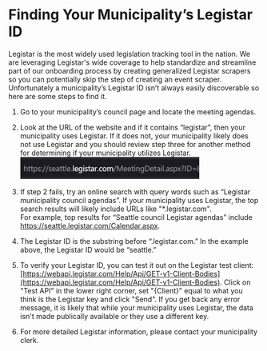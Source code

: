 # Finding Your Municipality’s Legistar ID

Legistar is the most widely used legislation tracking tool in the nation. We are 
leveraging Legistar's wide coverage to help standardize and streamline part of our onboarding 
process by creating generalized Legistar scrapers so you can potentially skip the step 
of creating an event scraper. Unfortunately a municipality’s Legistar ID isn’t always 
easily discoverable so here are some steps to find it.

1. Go to your municipality’s council page and locate the meeting agendas.

2. Look at the URL of the website and if it contains “legistar”, then your 
municipality uses Legistar. If it does not, your municipality likely does not use 
Legistar and you should review step three for another method for determining if your municipality utilizes Legistar.  
![Legistar ID for Seattle](./_static/seattle_legistar_url.png)

3. If step 2 fails, try an online search with query words such as “Legistar 
municipality council agendas”. If your municipality uses Legistar, the top search 
results will likely include URLs like "*.legistar.com".  
For example, top results for “Seattle council Legistar agendas” include 
https://seattle.legistar.com/Calendar.aspx.

4. The Legistar ID is the substring before “.legistar.com.” In the example above, the 
Legistar ID would be “seattle.”

5. To verify your Legistar ID, you can test it out on the Legistar test client: 
[https://webapi.legistar.com/Help/Api/GET-v1-Client-Bodies](https://webapi.legistar.com/Help/Api/GET-v1-Client-Bodies). Click on "Test API" in the 
lower right corner, set "{Client}" equal to what you think is the Legistar key and 
click "Send". If you get back any error message, it is likely that while your 
municipality uses Legistar, the data isn't made publically available or they use a 
different key.

6. For more detailed Legistar information, please contact your municipality clerk.
